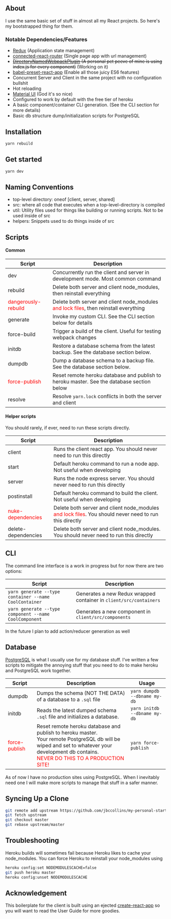 ## About

I use the same basic set of stuff in almost all my React projects. So here's my bootstrapped thing for them.

### Notable Dependencies/Features
* [Redux](https://redux.js.org/) (Application state management)
* [connected-react-router](https://github.com/supasate/connected-react-router) (Single page app with url management)
* ~~[DirectoryNamedWebpackPlugin](https://github.com/shaketbaby/directory-named-webpack-plugin) (A personal pet peeve of mine is using index.js for every component)~~ (Working on it)
* [babel-preset-react-app](https://www.npmjs.com/package/babel-preset-react-app) (Enable all those juicy ES6 features)
* Concurrent Server and Client in the same project with no configuration bullshit
* Hot reloading
* [Material UI](https://github.com/mui-org/material-ui) (God it's so nice)
* Configured to work by default with the free tier of heroku
* A basic component/container CLI generation. (See the CLI section for more details)
* Basic db structure dump/initialization scripts for PostgreSQL

## Installation

```bash
yarn rebuild
```

## Get started

```bash
yarn dev
```

## Naming Conventions
- top-level directory: oneof [client, server, shared]
- src: where all code that executes when a top-level-directory is compiled
- util: Utility files used for things like building or running scripts. Not to be used inside of src
- helpers: Snippets used to do things inside of src

## Scripts
#### Common
| Script | Description |
|---|---|
| dev | Concurrently run the client and server in development mode. Most common command |
| rebuild | Delete both server and client node_modules, then reinstall everything |
| <span style="color: red">dangerously-rebuild</span> | Delete both server and client node_modules <span style="color: red">and lock files</span>, then reinstall everything |
| generate | Invoke my custom CLI. See the CLI section below for details |
| force-build | Trigger a build of the client. Useful for testing webpack changes |
| initdb | Restore a database schema from the latest backup. See the database section below. |
| dumpdb | Dump a database schema to a backup file. See the database section below. |
| <span style="color: red">force-publish</span> | Reset remote heroku database and publish to heroku master. See the database section below |
| resolve | Resolve `yarn.lock` conflicts in both the server and client |

#### Helper scripts
You should rarely, if ever, need to run these scripts directly.

| Script | Description |
|---|---|
| client | Runs the client react app. You should never need to run this directly |
| start | Default heroku command to run a node app. Not useful when developing |
| server | Runs the node express server. You should never need to run this directly |
| postinstall | Default heroku command to build the client. Not useful when developing |
| <span style="color: red">nuke-dependencies</span> | Delete both server and client node_modules <span style="color: red">and lock files</span>. You should never need to run this directly |
| delete-dependencies | Delete both server and client node_modules. You should never need to run this directly |

## CLI
The command line interface is a work in progress but for now there are two options:

| Script | Description |
|---|---|
| `yarn generate --type container --name CoolContainer` | Generates a new Redux wrapped container in `client/src/containers` |
| `yarn generate --type component --name CoolComponent` | Generates a new component in `client/src/components` |

In the future I plan to add action/reducer generation as well

## Database
[PostgreSQL](https://www.postgresql.org/) is what I usually use for my database stuff. I've written a few scripts to mitigate the annoying stuff that you need to do to make heroku and PostgreSQL work together.

| Script | Description | Usage |
|---|---|---|
| dumpdb | Dumps the schema (NOT THE DATA) of a database to a `.sql` file | `yarn dumpdb --dbname my-db` |
| initdb | Reads the latest dumped schema `.sql` file and initializes a database. | `yarn initdb --dbname my-db` |
| <span style="color: red">force-publish</span> | Reset remote heroku database and publish to heroku master. <br>Your remote PostgreSQL db will be wiped and set to whatever your development db contains. <br> <span style="color: red">NEVER DO THIS TO A PRODUCTION SITE!</span> | `yarn force-publish` |

As of now I have no production sites using PostgreSQL. When I inevitably need one I will make more scripts to manage that stuff in a safer manner.

## Syncing Up a Clone

```bash
git remote add upstream https://github.com/jbccollins/my-personal-starter-react-setup.git
git fetch upstream
git checkout master
git rebase upstream/master
```

## Troubleshooting
Heroku builds will sometimes fail because Heroku likes to cache your node_modules. You can force Heroku to reinstall your node_modules using

```bash
heroku config:set NODEMODULESCACHE=false
git push heroku master
heroku config:unset NODEMODULESCACHE
```


## Acknowledgement

This boilerplate for the client is built using an ejected [create-react-app](https://github.com/facebookincubator/create-react-app) so you will want to read the User Guide for more goodies.
